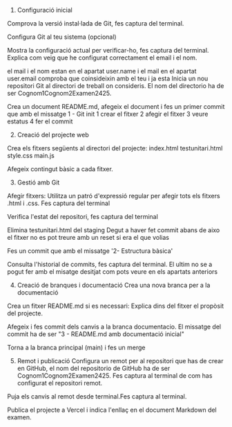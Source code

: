 1. Configuració inicial


Comprova la versió instal·lada de Git, fes captura del terminal.

Configura Git al teu sistema (opcional)


Mostra la configuració actual per verificar-ho, fes captura del terminal. Explica com veig que he configurat correctament el email i el nom.

el mail i el nom estan en el apartat user.name i el mail en el apartat user.email comproba que coinsideixin amb el teu i ja esta
Inicia un nou repositori Git al directori de treball on consideris. El nom del directorio ha de ser Cognom1Cognom2Examen2425.

Crea un document README.md, afegeix el document i fes un primer commit que amb el missatge 1 - Git init
1 crear el fitxer
2 afegir el fitxer 
3 veure estatus
4 fer el commit
 
2. Creació del projecte web


Crea els fitxers següents al directori del projecte:
index.html
testunitari.html
style.css
main.js

Afegeix contingut bàsic a cada fitxer.

3. Gestió amb Git




Afegir fitxers:
Utilitza un patró d'expressió regular per afegir tots els fitxers .html i .css. Fes captura del terminal

Verifica l'estat del repositori, fes captura del terminal

Elimina testunitari.html del staging
Degut a haver fet commit abans de aixo el fitxer no es pot treure amb un reset si era el que volias

Fes un commit que amb el missatge '2- Estructura bàsica'

Consulta l'historial de commits, fes captura del terminal.
El ultim no se a pogut fer amb el misatge desitjat com pots veure en els apartats anteriors

4. Creació de branques i documentació
Crea una nova branca per a la documentació

Crea un fitxer README.md si es necessari:
Explica dins del fitxer el propòsit del projecte.

Afegeix i fes commit dels canvis a la branca documentacio. El missatge del commit ha de ser "3 - README.md amb documentació inicial"

Torna a la branca principal (main) i fes un merge


5. Remot i publicació
Configura un remot per al repositori que has de crear en GitHub, el nom del repositorio de GitHub ha de ser Cognom1Cognom2Examen2425. Fes captura al terminal de com has configurat el repositori remot.

Puja els canvis al remot desde terminal.Fes captura al terminal.

Publica el projecte a Vercel i indica l'enllaç en el document Markdown del examen.
